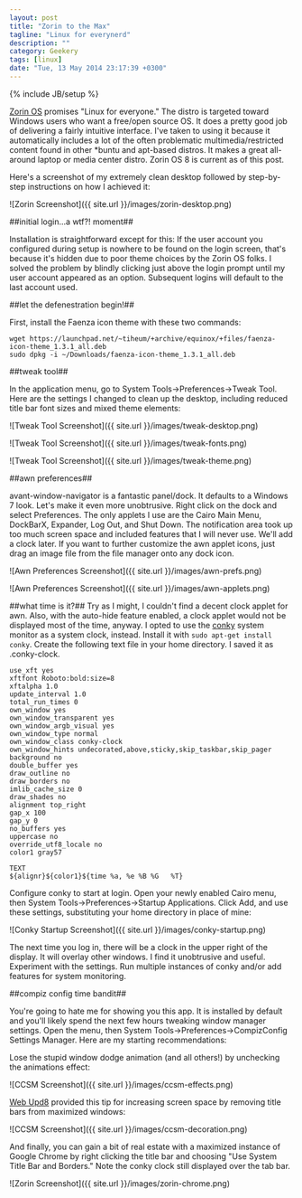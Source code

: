 ```yaml
---
layout: post
title: "Zorin to the Max"
tagline: "Linux for everynerd"
description: ""
category: Geekery
tags: [linux]
date: "Tue, 13 May 2014 23:17:39 +0300"
---
```

{% include JB/setup %}

[Zorin OS](http://www.zorin-os.com) promises "Linux for everyone."  The distro is targeted toward Windows users who want a free/open source OS.  It does a pretty good job of delivering a fairly intuitive interface.  I've taken to using it because it automatically includes a lot of the often problematic multimedia/restricted content found in other *buntu and apt-based distros.  It makes a great all-around laptop or media center distro.  Zorin OS 8 is current as of this post.

Here's a screenshot of my extremely clean desktop followed by step-by-step instructions on how I achieved it:

![Zorin Screenshot]({{ site.url }}/images/zorin-desktop.png)

##initial login...a wtf?! moment##

Installation is straightforward except for this: If the user account you configured during setup is nowhere to be found on the login screen, that's because it's hidden due to poor theme choices by the Zorin OS folks.  I solved the problem by blindly clicking just above the login prompt until my user account appeared as an option.  Subsequent logins will default to the last account used.

##let the defenestration begin!##

First, install the Faenza icon theme with these two commands:

    wget https://launchpad.net/~tiheum/+archive/equinox/+files/faenza-icon-theme_1.3.1_all.deb
    sudo dpkg -i ~/Downloads/faenza-icon-theme_1.3.1_all.deb

##tweak tool##

In the application menu, go to System Tools->Preferences->Tweak Tool.  Here are the settings I changed to clean up the desktop, including reduced title bar font sizes and mixed theme elements:

![Tweak Tool Screenshot]({{ site.url }}/images/tweak-desktop.png)

![Tweak Tool Screenshot]({{ site.url }}/images/tweak-fonts.png)

![Tweak Tool Screenshot]({{ site.url }}/images/tweak-theme.png)

##awn preferences##

avant-window-navigator is a fantastic panel/dock.  It defaults to a Windows 7 look.  Let's make it even more unobtrusive.  Right click on the dock and select Preferences.  The only applets I use are the Cairo Main Menu, DockBarX, Expander, Log Out, and Shut Down.  The notification area took up too much screen space and included features that I will never use.  We'll add a clock later.  If you want to further customize the awn applet icons, just drag an image file from the file manager onto any dock icon.

![Awn Preferences Screenshot]({{ site.url }}/images/awn-prefs.png)

![Awn Preferences Screenshot]({{ site.url }}/images/awn-applets.png)

##what time is it?##
Try as I might, I couldn't find a decent clock applet for awn.  Also, with the auto-hide feature enabled, a clock applet would not be displayed most of the time, anyway.  I opted to use the [conky](http://conky.sourceforge.net/) system monitor as a system clock, instead.  Install it with `sudo apt-get install conky`.  Create the following text file in your home directory.  I saved it as .conky-clock.

    use_xft yes
    xftfont Roboto:bold:size=8
    xftalpha 1.0
    update_interval 1.0
    total_run_times 0
    own_window yes
    own_window_transparent yes
    own_window_argb_visual yes
    own_window_type normal
    own_window_class conky-clock
    own_window_hints undecorated,above,sticky,skip_taskbar,skip_pager
    background no
    double_buffer yes
    draw_outline no
    draw_borders no
    imlib_cache_size 0
    draw_shades no
    alignment top_right
    gap_x 100
    gap_y 0
    no_buffers yes
    uppercase no
    override_utf8_locale no
    color1 gray57

    TEXT
    ${alignr}${color1}${time %a, %e %B %G   %T}

Configure conky to start at login.  Open your newly enabled Cairo menu, then System Tools->Preferences->Startup Applications.  Click Add, and use these settings, substituting your home directory in place of mine:

![Conky Startup Screenshot]({{ site.url }}/images/conky-startup.png)

The next time you log in, there will be a clock in the upper right of the display.  It will overlay other windows.  I find it unobtrusive and useful.  Experiment with the settings.  Run multiple instances of conky and/or add features for system monitoring.

##compiz config time bandit##

You're going to hate me for showing you this app.  It is installed by default and you'll likely spend the next few hours tweaking window manager settings.  Open the menu, then System Tools->Preferences->CompizConfig Settings Manager.  Here are my starting recommendations:

Lose the stupid window dodge animation (and all others!) by unchecking the animations effect:

![CCSM Screenshot]({{ site.url }}/images/ccsm-effects.png)

[Web Upd8](http://www.webupd8.org/2009/11/gain-space-by-removing-maximized.html) provided this tip for increasing screen space by removing title bars from maximized windows: 

![CCSM Screenshot]({{ site.url }}/images/ccsm-decoration.png)

And finally, you can gain a bit of real estate with a maximized instance of Google Chrome by right clicking the title bar and choosing "Use System Title Bar and Borders."  Note the conky clock still displayed over the tab bar.

![Zorin Screenshot]({{ site.url }}/images/zorin-chrome.png)

